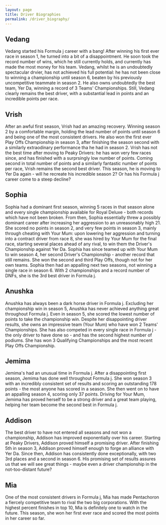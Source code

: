 ```yaml
---
layout: page
title: Driver Biographies
permalink: /driver_biography/
---
```


## Vedang
Vedang started his Formula j career with a bang! After winning his first ever race in season 1, he turned into a bit of a disappointment. He soon took the record number of wins, which he still currently holds, and currently has made the most money for his team. Vedang, whilst he is an undoubtedly spectacular drvier, has not achieved his full potential: he has not been close to winning a championship until season 6, beaten by his previously uncompetitive teammate in season 2. He also owns undoubtedly the best team, Yer Da, winning a record of 3 Teams' Championships. Still, Vedang clearly remains the best driver, with a substantial lead in points and an incredible points per race. 

## Vrish
After an awful first season, Vrish had an amazing recovery. Winning season 2 by a comfortable margin, holding the lead number of points until season 6 and being one of the most consistent drivers. He also won the first ever Play Offs Championship in season 3, after finishing the season second with a similarly extraodinary performance tha he had in season 2. Vrish has not the best time after moving to Peaky Drivers: he has won very few races since, and has finished with a surprsingly low number of points. Coming second in total number of points and a similarly fantastic number of points per race, Vrish remains the second best driver. This season, he is moving to Yer Da again - will he recreate his incredible season 2? Or has his Formula j career come to a steep decline? 

## Sophia
Sophia had a dominant first season, winning 5 races in that season alone and every single championship available for Royal Deluxe - both records which have not been broken. From then, Sophia essentially threw a possibly dominant career after increasing her aggression to an unreasonably high 21. She scored no points in season 2, and very few points in season 3, mainly through cheating with Your Mum: upon lowering her aggression and turning into a contract driver from race 8, she was hired by Your Mum for the final race, starting several places ahead of any rival, to win them the Driver's Championship against Yer Da. Sophia has since teamed up with Your Mum to win season 4, her second Driver's Championship - another record that still remains. She won the second and third Play Offs, though not for her own teams. Sophia then had an appalling next two seasons, not winning a single race in season 6. With 2 championships and a record number of DNFs, she is the 3rd best driver in Formula j.

## Anushka
Anushka has always been a dark horse driver in Formula j. Excluding her championship win in season 5, Anushka has never achieved anything great throughout Formula j. Even in season 5, she scored the lowest number of points to take the championship win. Despite her disappointing driver results, she owns an impressive team (Your Mum) who have won 2 Teams' Championships. She has also competed in every single race in Formula j - the only driver to have done so - and has the second highest number of podiums. She has won 3 Qualifying Championships and the most recent Play Offs Championship. 

## Jemima
Jemima's had an unusual time in Formula j. After a disappointing first season, Jemima has done well throughout Formula j. She won season 3 with an incredibly consistent set of results and scoring an outstanding 178 points - the most anyone has scored in a season. She then went on to have an appalling season 4, scoring only 37 points. Driving for Your Mum, Jemima has proved herself to be a strong driver and a great team playing, helping her team become the second best in Formula j.

## Addison
The best driver to have not entered all seasons and not won a championship, Addison has improved exponentially over his career. Starting at Peaky Drivers, Addison proved himself a promising driver. After finishing 5th in season 3, Addison proved himself enough to forge an alliance with Yer Da. Since then, Addison has consistently done exceptionally, with two 3rd places and a second in season 6. His promising set of results assures us that we will see great things - maybe even a driver championship in the not-too-distant future? 

## Mia
One of the most consistent drivers in Formula j, Mia has made Pentachoron a fiercely competitive team to rival the two big corporations. With the highest percent finishes in top 10, Mia is definitely one to watch in the future. This season, she won her first ever race and scored the most points in her career so far. 
